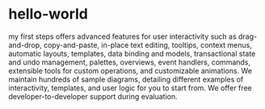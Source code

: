 # hello-world
my first steps
 offers advanced features for user interactivity such as drag-and-drop, copy-and-paste, in-place text editing, tooltips, context menus, automatic layouts, templates, data binding and models, transactional state and undo management, palettes, overviews, event handlers, commands, extensible tools for custom operations, and customizable animations.
We maintain hundreds of sample diagrams, detailing different examples of interactivity, templates, and user logic for you to start from. We offer free developer-to-developer support during evaluation.
